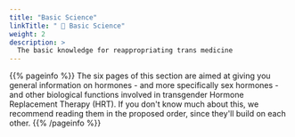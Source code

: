 ```yaml
---
title: "Basic Science"
linkTitle: " 🔬 Basic Science"
weight: 2
description: >
  The basic knowledge for reappropriating trans medicine
---
```


{{% pageinfo %}}
The six pages of this section are aimed at giving you general information on hormones - and more specifically sex hormones - and other biological functions involved in transgender Hormone Replacement Therapy (HRT). If you don't know much about this, we recommend reading them in the proposed order, since they'll build on each other.
{{% /pageinfo %}}

